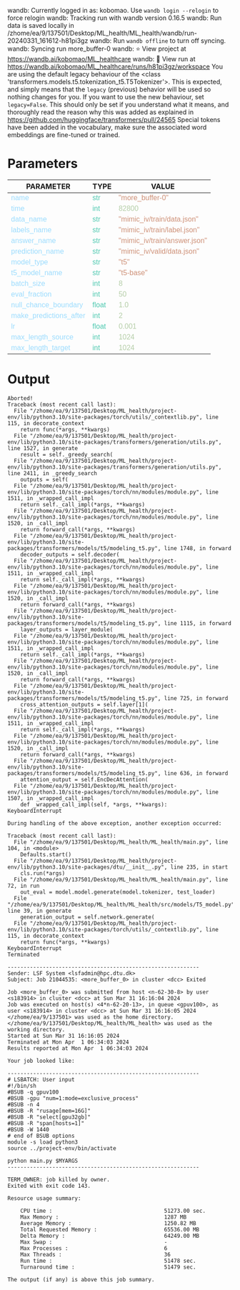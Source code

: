 wandb: Currently logged in as: kobomao. Use `wandb login --relogin` to force relogin
wandb: Tracking run with wandb version 0.16.5
wandb: Run data is saved locally in /zhome/ea/9/137501/Desktop/ML_health/ML_health/wandb/run-20240331_161612-h81pi3gz
wandb: Run `wandb offline` to turn off syncing.
wandb: Syncing run more_buffer-0
wandb: ⭐️ View project at https://wandb.ai/kobomao/ML_healthcare
wandb: 🚀 View run at https://wandb.ai/kobomao/ML_healthcare/runs/h81pi3gz/workspace
You are using the default legacy behaviour of the <class 'transformers.models.t5.tokenization_t5.T5Tokenizer'>. This is expected, and simply means that the `legacy` (previous) behavior will be used so nothing changes for you. If you want to use the new behaviour, set `legacy=False`. This should only be set if you understand what it means, and thoroughly read the reason why this was added as explained in https://github.com/huggingface/transformers/pull/24565
Special tokens have been added in the vocabulary, make sure the associated word embeddings are fine-tuned or trained.


<style>
c { color: #9cdcfe; font-family: 'Verdana', sans-serif;} /* VARIABLE */
d { color: #4EC9B0; font-family: 'Verdana', sans-serif;} /* CLASS */
e { color: #569cd6; font-family: 'Verdana', sans-serif;} /* BOOL */
f { color: #b5cea8; font-family: 'Verdana', sans-serif;} /* NUMBERS */
j { color: #ce9178; font-family: 'Verdana', sans-serif;} /* STRING */
k { font-family: 'Verdana', sans-serif;} /* SYMBOLS */
</style>

# Parameters

| PARAMETER         | TYPE              | VALUE             |
|-------------------|-------------------|-------------------|
| <c>name</c>       | <d>str</d>        | <j>"more_buffer-0"</j> |
| <c>time</c>       | <d>int</d>        | <f>82800</f>      |
| <c>data_name</c>  | <d>str</d>        | <j>"mimic_iv/train/data.json"</j> |
| <c>labels_name</c>| <d>str</d>        | <j>"mimic_iv/train/label.json"</j> |
| <c>answer_name</c>| <d>str</d>        | <j>"mimic_iv/train/answer.json"</j> |
| <c>prediction_name</c>| <d>str</d>        | <j>"mimic_iv/valid/data.json"</j> |
| <c>model_type</c> | <d>str</d>        | <j>"t5"</j>       |
| <c>t5_model_name</c>| <d>str</d>        | <j>"t5-base"</j>  |
| <c>batch_size</c> | <d>int</d>        | <f>8</f>          |
| <c>eval_fraction</c>| <d>int</d>        | <f>50</f>         |
| <c>null_chance_boundary</c>| <d>float</d>      | <f>1.0</f>        |
| <c>make_predictions_after</c>| <d>int</d>        | <f>2</f>          |
| <c>lr</c>         | <d>float</d>      | <f>0.001</f>      |
| <c>max_length_source</c>| <d>int</d>        | <f>1024</f>       |
| <c>max_length_target</c>| <d>int</d>        | <f>1024</f>       |

# Output

```
Aborted!
Traceback (most recent call last):
  File "/zhome/ea/9/137501/Desktop/ML_health/project-env/lib/python3.10/site-packages/torch/utils/_contextlib.py", line 115, in decorate_context
    return func(*args, **kwargs)
  File "/zhome/ea/9/137501/Desktop/ML_health/project-env/lib/python3.10/site-packages/transformers/generation/utils.py", line 1527, in generate
    result = self._greedy_search(
  File "/zhome/ea/9/137501/Desktop/ML_health/project-env/lib/python3.10/site-packages/transformers/generation/utils.py", line 2411, in _greedy_search
    outputs = self(
  File "/zhome/ea/9/137501/Desktop/ML_health/project-env/lib/python3.10/site-packages/torch/nn/modules/module.py", line 1511, in _wrapped_call_impl
    return self._call_impl(*args, **kwargs)
  File "/zhome/ea/9/137501/Desktop/ML_health/project-env/lib/python3.10/site-packages/torch/nn/modules/module.py", line 1520, in _call_impl
    return forward_call(*args, **kwargs)
  File "/zhome/ea/9/137501/Desktop/ML_health/project-env/lib/python3.10/site-packages/transformers/models/t5/modeling_t5.py", line 1748, in forward
    decoder_outputs = self.decoder(
  File "/zhome/ea/9/137501/Desktop/ML_health/project-env/lib/python3.10/site-packages/torch/nn/modules/module.py", line 1511, in _wrapped_call_impl
    return self._call_impl(*args, **kwargs)
  File "/zhome/ea/9/137501/Desktop/ML_health/project-env/lib/python3.10/site-packages/torch/nn/modules/module.py", line 1520, in _call_impl
    return forward_call(*args, **kwargs)
  File "/zhome/ea/9/137501/Desktop/ML_health/project-env/lib/python3.10/site-packages/transformers/models/t5/modeling_t5.py", line 1115, in forward
    layer_outputs = layer_module(
  File "/zhome/ea/9/137501/Desktop/ML_health/project-env/lib/python3.10/site-packages/torch/nn/modules/module.py", line 1511, in _wrapped_call_impl
    return self._call_impl(*args, **kwargs)
  File "/zhome/ea/9/137501/Desktop/ML_health/project-env/lib/python3.10/site-packages/torch/nn/modules/module.py", line 1520, in _call_impl
    return forward_call(*args, **kwargs)
  File "/zhome/ea/9/137501/Desktop/ML_health/project-env/lib/python3.10/site-packages/transformers/models/t5/modeling_t5.py", line 725, in forward
    cross_attention_outputs = self.layer[1](
  File "/zhome/ea/9/137501/Desktop/ML_health/project-env/lib/python3.10/site-packages/torch/nn/modules/module.py", line 1511, in _wrapped_call_impl
    return self._call_impl(*args, **kwargs)
  File "/zhome/ea/9/137501/Desktop/ML_health/project-env/lib/python3.10/site-packages/torch/nn/modules/module.py", line 1520, in _call_impl
    return forward_call(*args, **kwargs)
  File "/zhome/ea/9/137501/Desktop/ML_health/project-env/lib/python3.10/site-packages/transformers/models/t5/modeling_t5.py", line 636, in forward
    attention_output = self.EncDecAttention(
  File "/zhome/ea/9/137501/Desktop/ML_health/project-env/lib/python3.10/site-packages/torch/nn/modules/module.py", line 1507, in _wrapped_call_impl
    def _wrapped_call_impl(self, *args, **kwargs):
KeyboardInterrupt

During handling of the above exception, another exception occurred:

Traceback (most recent call last):
  File "/zhome/ea/9/137501/Desktop/ML_health/ML_health/main.py", line 104, in <module>
    Defaults.start()
  File "/zhome/ea/9/137501/Desktop/ML_health/project-env/lib/python3.10/site-packages/dtu/__init__.py", line 235, in start
    cls.run(*args)
  File "/zhome/ea/9/137501/Desktop/ML_health/ML_health/main.py", line 72, in run
    out_eval = model.model.generate(model.tokenizer, test_loader)
  File "/zhome/ea/9/137501/Desktop/ML_health/ML_health/src/models/T5_model.py", line 39, in generate
    generation_output = self.network.generate(
  File "/zhome/ea/9/137501/Desktop/ML_health/project-env/lib/python3.10/site-packages/torch/utils/_contextlib.py", line 115, in decorate_context
    return func(*args, **kwargs)
KeyboardInterrupt
Terminated

------------------------------------------------------------
Sender: LSF System <lsfadmin@hpc.dtu.dk>
Subject: Job 21044535: <more_buffer_0> in cluster <dcc> Exited

Job <more_buffer_0> was submitted from host <n-62-30-8> by user <s183914> in cluster <dcc> at Sun Mar 31 16:16:04 2024
Job was executed on host(s) <4*n-62-20-13>, in queue <gpuv100>, as user <s183914> in cluster <dcc> at Sun Mar 31 16:16:05 2024
</zhome/ea/9/137501> was used as the home directory.
</zhome/ea/9/137501/Desktop/ML_health/ML_health> was used as the working directory.
Started at Sun Mar 31 16:16:05 2024
Terminated at Mon Apr  1 06:34:03 2024
Results reported at Mon Apr  1 06:34:03 2024

Your job looked like:

------------------------------------------------------------
# LSBATCH: User input
#!/bin/sh
#BSUB -q gpuv100
#BSUB -gpu "num=1:mode=exclusive_process"
#BSUB -n 4
#BSUB -R "rusage[mem=16G]"
#BSUB -R "select[gpu32gb]"
#BSUB -R "span[hosts=1]"
#BSUB -W 1440
# end of BSUB options
module -s load python3
source ../project-env/bin/activate

python main.py $MYARGS
------------------------------------------------------------

TERM_OWNER: job killed by owner.
Exited with exit code 143.

Resource usage summary:

    CPU time :                                   51273.00 sec.
    Max Memory :                                 1287 MB
    Average Memory :                             1250.82 MB
    Total Requested Memory :                     65536.00 MB
    Delta Memory :                               64249.00 MB
    Max Swap :                                   -
    Max Processes :                              6
    Max Threads :                                36
    Run time :                                   51478 sec.
    Turnaround time :                            51479 sec.

The output (if any) is above this job summary.

